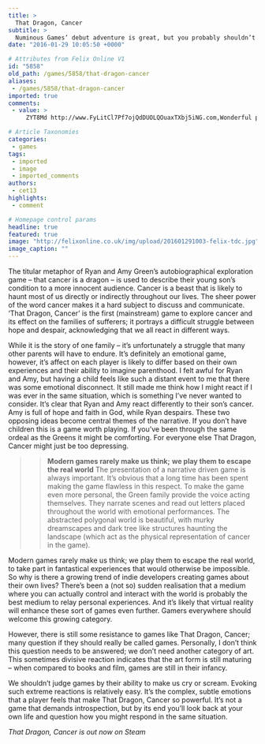 ```yaml
---
title: >
  That Dragon, Cancer
subtitle: >
  Numinous Games’ debut adventure is great, but you probably shouldn’t play it
date: "2016-01-29 10:05:50 +0000"

# Attributes from Felix Online V1
id: "5858"
old_path: /games/5858/that-dragon-cancer
aliases:
 - /games/5858/that-dragon-cancer
imported: true
comments:
 - value: >
     ZYT8Md http://www.FyLitCl7Pf7ojQdDUOLQOuaxTXbj5iNG.com,Wonderful points aloettgher, you just gained a new reader. What would you suggest about your post that you just made a few days ago? Any confident?

# Article Taxonomies
categories:
 - games
tags:
 - imported
 - image
 - imported_comments
authors:
 - cet13
highlights:
 - comment

# Homepage control params
headline: true
featured: true
image: "http://felixonline.co.uk/img/upload/201601291003-felix-tdc.jpg"
image_caption: ""
---
```


The titular metaphor of Ryan and Amy Green’s autobiographical exploration game – that cancer is a dragon – is used to describe their young son’s condition to a more innocent audience. Cancer is a beast that is likely to haunt most of us directly or indirectly throughout our lives.  The sheer power of the word cancer makes it a hard subject to discuss and communicate. ‘That Dragon, Cancer’ is the first (mainstream) game to explore cancer and its effect on the families of sufferers; it portrays a difficult struggle between hope and despair, acknowledging that we all react in different ways.

While it is the story of one family – it’s unfortunately a struggle that many other parents will have to endure. It’s definitely an emotional game, however, it’s affect on each player is likely to differ based on their own experiences and their ability to imagine parenthood. I felt awful for Ryan and Amy, but having a child feels like such a distant event to me that there was some emotional disconnect. It still made me think how I might react if I was ever in the same situation, which is something I’ve never wanted to consider. It’s clear that Ryan and Amy react differently to their son’s cancer. Amy is full of hope and faith in God, while Ryan despairs. These two opposing ideas become central themes of the narrative. If you don’t have children this is a game worth playing. If you’ve been through the same ordeal as the Greens it might be comforting. For everyone else That Dragon, Cancer might just be too depressing.
> > **Modern games rarely make us think;** **we play them to escape the real world**
The presentation of a narrative driven game is always important. It’s obvious that a long time has been spent making the game flawless in this respect. To make the game even more personal, the Green family provide the voice acting themselves. They narrate scenes and read out letters placed throughout the world with emotional performances. The abstracted polygonal world is beautiful, with murky dreamscapes and dark tree like structures haunting the landscape (which act as the physical representation of cancer in the game).

Modern games rarely make us think; we play them to escape the real world, to take part in fantastical experiences that would otherwise be impossible. So why is there a growing trend of indie developers creating games about their own lives? There’s been a (not so) sudden realisation that a medium where you can actually control and interact with the world is probably the best medium to relay personal experiences. And it’s likely that virtual reality will enhance these sort of games even further. Gamers everywhere should welcome this growing category.

However, there is still some resistance to games like That Dragon, Cancer; many question if they should really be called games. Personally, I don’t think this question needs to be answered; we don’t need another category of art. This sometimes divisive reaction indicates that the art form is still maturing – when compared to books and film, games are still in their infancy.

We shouldn’t judge games by their ability to make us cry or scream. Evoking such extreme reactions is relatively easy. It’s the complex, subtle emotions that a player feels that make That Dragon, Cancer so powerful. It’s not a game that demands introspection, but by its end you’ll look back at your own life and question how you might respond in the same situation.

_That Dragon, Cancer is out_ _now on Steam_
